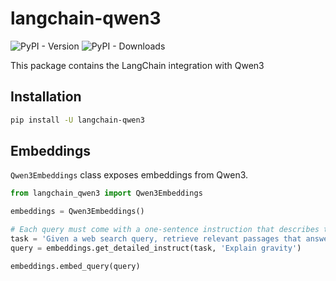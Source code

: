 # langchain-qwen3
![PyPI - Version](https://img.shields.io/pypi/v/langchain-qwen3) ![PyPI - Downloads](https://img.shields.io/pypi/dd/langchain-qwen3)

This package contains the LangChain integration with Qwen3

## Installation

```bash
pip install -U langchain-qwen3
```

## Embeddings

`Qwen3Embeddings` class exposes embeddings from Qwen3.

```python
from langchain_qwen3 import Qwen3Embeddings

embeddings = Qwen3Embeddings()

# Each query must come with a one-sentence instruction that describes the task
task = 'Given a web search query, retrieve relevant passages that answer the query'
query = embeddings.get_detailed_instruct(task, 'Explain gravity')

embeddings.embed_query(query)
```
